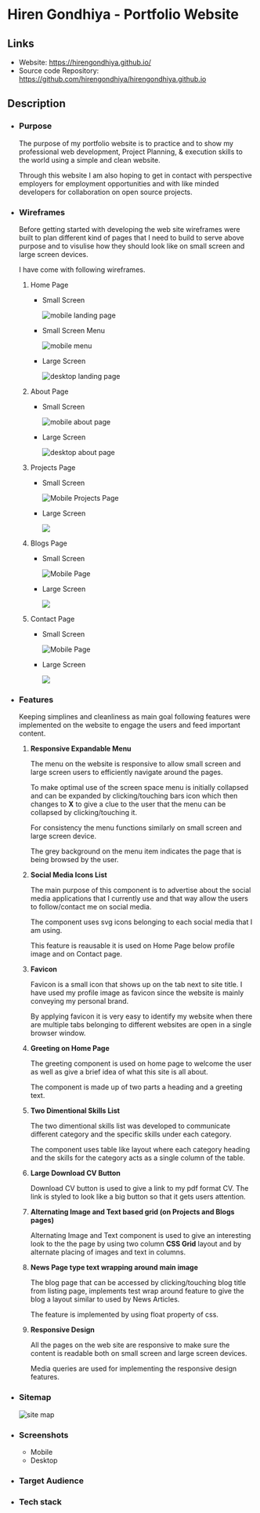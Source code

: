 # Hiren Gondhiya - Portfolio Website
## Links
- Website: https://hirengondhiya.github.io/
- Source code Repository: https://github.com/hirengondhiya/hirengondhiya.github.io


## Description
- ### Purpose
    The purpose of my portfolio website is to practice and to show my professional web development, Project Planning, & execution skills to the world using a simple and clean website. 
    
    Through this website I am also hoping to get in contact with perspective employers for employment opportunities and with like minded developers for collaboration on open source projects.

- ### Wireframes
    
    Before getting started with developing the web site wireframes were built to plan different kind of pages that I need to build to serve above purpose and to visulise how they should look like on small screen and large screen devices.

    I have come with following wireframes.

    1. Home Page

        - Small Screen

            ![mobile landing page](./docs/Mobile-LandingPage.png)

        - Small Screen Menu

            ![mobile menu](./docs/Mobile-Menuexpanded.png)

        - Large Screen

            ![desktop landing page](./docs/LandingPage.png)

    2. About Page

        - Small Screen

            ![mobile about page](./docs/Mobile-About.png)

        - Large Screen

            ![desktop about page](./docs/About.png)

    3. Projects Page

        - Small Screen

            ![Mobile Projects Page](./docs/Mobile-Projects.png)

        - Large Screen

            ![](./docs/Projects.png)

    4. Blogs Page

        - Small Screen

            ![Mobile Page](./docs/Mobile-Blog.png)

        - Large Screen

            ![](./docs/Blog.png)

    5. Contact Page

        - Small Screen
        
            ![Mobile Page](./docs/Mobile-Contact.png)

        - Large Screen
        
            ![](./docs/Contact.png)

- ### Features

    Keeping simplines and cleanliness as main goal following features were implemented on the website to engage the users and feed important content.

    1. **Responsive Expandable Menu**
        
        The menu on the website is responsive to allow small screen and large screen users to efficiently navigate around the pages.

        To make optimal use of the screen space menu is initially collapsed and can be expanded by clicking/touching bars icon which then changes to **X** to give a clue to the user that the menu can be collapsed by clicking/touching it.

        For consistency the menu functions similarly on small screen and large screen device.

        The grey background on the menu item indicates the page that is being browsed by the user.
    2. **Social Media Icons List**

        The main purpose of this component is to advertise about the social media applications that I currently use and that way allow the users to follow/contact me on social media.

        The component uses svg icons belonging to each social media that I am using. 

        This feature is reausable it is used on Home Page below profile image and on Contact page.
    3. **Favicon**

        Favicon is a small icon that shows up on the tab next to site title. I have used my profile image as favicon since the website is mainly conveying my personal brand.

        By applying favicon it is very easy to identify my website when there are multiple tabs belonging to different websites are open in a single browser window.

    4. **Greeting on Home Page**

        The greeting component is used on home page to welcome the user as well as give a brief idea of what this site is all about.

        The component is made up of two parts a heading and a greeting text.

    5. **Two Dimentional Skills List**

        The two dimentional skills list was developed to communicate different category and the specific skills under each category.

        The component uses table like layout where each category heading and the skills for the category acts as a single column of the table.

    6. **Large Download CV Button**

        Download CV button is used to give a link to my pdf format CV. The link is styled to look like a big button so that it gets users attention.

    7. **Alternating Image and Text based grid (on Projects and Blogs pages)**

        Alternating Image and Text component is used to give an interesting look to the the page by using two column **CSS Grid** layout and by alternate placing of images and text in columns.

    8. **News Page type text wrapping around main image**

        The blog page that can be accessed by clicking/touching blog title from listing page, implements test wrap around feature to give the blog a layout similar to used by News Articles.

        The feature is implemented by using float property of css.

    9. **Responsive Design**

        All the pages on the web site are responsive to make sure the content is readable both on small screen and large screen devices.

        Media queries are used for implementing the responsive design features.

- ### Sitemap

    ![site map](./docs/sitemap.png)

- ### Screenshots
    - Mobile
    - Desktop
- ### Target Audience
- ### Tech stack